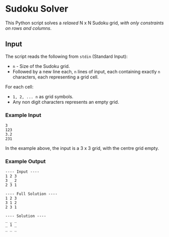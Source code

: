 # Sudoku Solver

This Python script solves a _relaxed_ N x N Sudoku grid, _with only constraints on rows and columns_.

## Input
The script reads the following from `stdin` (Standard Input):
- `n` - Size of the Sudoku grid.
- Followed by a new line each, `n` lines of input, each containing exactly `n` characters, each representing a grid cell.

For each cell:
- `1, 2, ... n` as grid symbols.
- Any non digit characters represents an empty grid.

### Example Input
```
3
123
3.2
231
```

In the example above, the input is a 3 x 3 grid, with the centre grid empty.

### Example Output
```
---- Input ----
1 2 3
3 _ 2
2 3 1

---- Full Solution ----
1 2 3
3 1 2
2 3 1

---- Solution ----
_ _ _
_ 1 _
_ _ _
```
